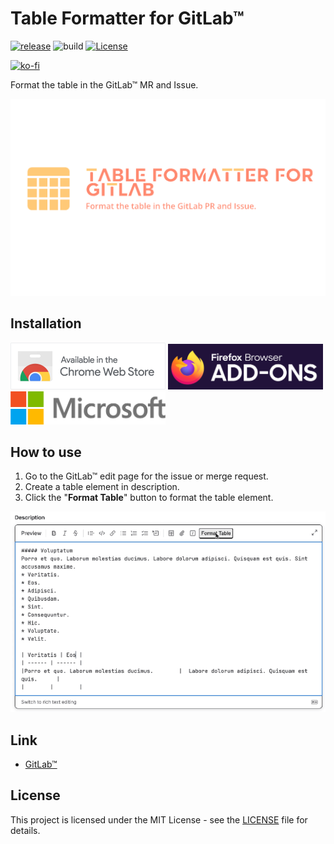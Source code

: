 # Table Formatter for GitLab™

[![release](https://badgen.net/github/release/ryohidaka/table-formatter-for-gitlab)](https://github.com/ryohidaka/table-formatter-for-gitlab/releases/)
![build](https://github.com/ryohidaka/table-formatter-for-gitlab/workflows/Build/badge.svg)
[![License](https://img.shields.io/badge/license-MIT-blue.svg)](https://opensource.org/licenses/MIT)

[![ko-fi](https://ko-fi.com/img/githubbutton_sm.svg)](https://ko-fi.com/B0B6TVH92)

Format the table in the GitLab™ MR and Issue.

![Brand Image](./docs/images/brand.png)

## Installation

[<img src="./docs/images/store/chrome-web-store.png" alt="Available in the Chrome Web Store" width="248" />](https://chromewebstore.google.com/detail/table-formatter-for-gitla/cmnfpcigikpfklfgligjlkgbckmeedil)
[<img src="./docs/images/store/firefox-add-ons.png" alt="Firefox Browser ADD-ONS" width="248" />](https://addons.mozilla.org/en-US/firefox/addon/table-formatter-for-gitlab/)
[<img src="./docs/images/store/microsoft.webp" alt="Microsoft Edge Addons" width="248" />](https://microsoftedge.microsoft.com/addons/detail/table-formatter-for-gitla/gkhcfkoilgplinplemdfipkondmepdhk)

## How to use

1. Go to the GitLab™ edit page for the issue or merge request.
1. Create a table element in description.
1. Click the "**Format Table**" button to format the table element.

![How to use](./docs/images/sample.gif)

## Link

- [GitLab™](https://about.gitlab.com/)

## License

This project is licensed under the MIT License - see the [LICENSE](LICENSE) file for details.
